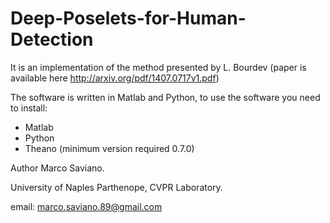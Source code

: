 # Deep-Poselets-for-Human-Detection
It is an implementation of the method presented by L. Bourdev (paper is available here http://arxiv.org/pdf/1407.0717v1.pdf)

The software is written in Matlab and Python, to use the software you need to install:
* Matlab
* Python
* Theano (minimum version required 0.7.0)

Author Marco Saviano.

University of Naples Parthenope, CVPR Laboratory.

email: marco.saviano.89@gmail.com
